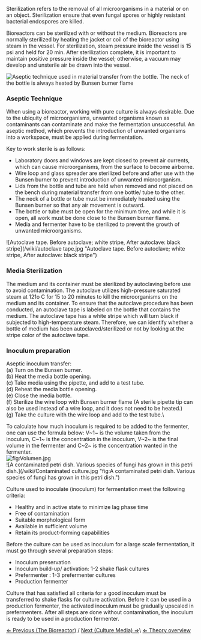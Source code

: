 Sterilization refers to the removal of all microorganisms in a material
or on an object. Sterilization ensure that even fungal spores or highly
resistant bacterial endospores are killed.

Bioreactors can be sterilized with or without the medium. Bioreactors
are normally sterilized by heating the jacket or coil of the bioreactor
using steam in the vessel. For sterilization, steam pressure inside the
vessel is 15 psi and held for 20 min. After sterilization complete, it
is important to maintain positive pressure inside the vessel; otherwise,
a vacuum may develop and unsterile air be drawn into the vessel.

![Aseptic technique used in material transfer from the bottle. The neck of the bottle is always heated by Bunsen burner flame](/wiki/aseptic.jpg "Aseptic technique used in material transfer from the bottle. The neck of the bottle is always heated by Bunsen burner flame")

### Aseptic Technique

When using a bioreactor, working with pure culture is always desirable.
Due to the ubiquity of microorganisms, unwanted organisms known as
contaminants can contaminate and make the fermentation unsuccessful. An
aseptic method, which prevents the introduction of unwanted organisms
into a workspace, must be applied during fermentation.

Key to work sterile is as follows:

-   Laboratory doors and windows are kept closed to prevent air
    currents, which can cause microorganisms, from the surface to become
    airborne.
-   Wire loop and glass spreader are sterilized before and after use
    with the Bunsen burner to prevent introduction of unwanted
    microorganism.
-   Lids from the bottle and tube are held when removed and not placed
    on the bench during material transfer from one bottle/ tube to the
    other.
-   The neck of a bottle or tube must be immediately heated using the
    Bunsen burner so that any air movement is outward.
-   The bottle or tube must be open for the minimum time, and while it
    is open, all work must be done close to the Bunsen burner flame.
-   Media and fermenter have to be sterilized to prevent the growth of
    unwanted microorganisms.

![Autoclave tape. Before autoclave; white stripe, After autoclave: black stripe](/wiki/autoclave tape.jpg "Autoclave tape. Before autoclave; white stripe, After autoclave: black stripe")

### Media Sterilization

The medium and its container must be sterilized by autoclaving before
use to avoid contamination. The autoclave utilizes high-pressure
saturated steam at 121o C for 15 to 20 minutes to kill the
microorganisms on the medium and its container. To ensure that the
autoclave procedure has been conducted, an autoclave tape is labeled on
the bottle that contains the medium. The autoclave tape has a white
stripe which will turn black if subjected to high-temperature steam.
Therefore, we can identify whether a bottle of medium has been
autoclaved/sterilized or not by looking at the stripe color of the
autoclave tape.

### Inoculum preparation

Aseptic inoculum transfer:\
(a) Turn on the Bunsen burner.\
(b) Heat the media bottle opening.\
(c) Take media using the pipette, and add to a test tube.\
(d) Reheat the media bottle opening.\
(e) Close the media bottle.\
(f) Sterilize the wire loop with Bunsen burner flame (A sterile pipette
tip can also be used instead of a wire loop, and it does not need to be
heated.)\
(g) Take the culture with the wire loop and add to the test tube.\

To calculate how much inoculum is required to be added to the fermenter,
one can use the formula below: V~1~ is the volume taken from the
inoculum, C~1~ is the concentration in the inoculum, V~2~ is the final
volume in the fermenter and C~2~ is the concentration wanted in the
fermenter.\
![](/wiki/Volumen.jpg "fig:Volumen.jpg")\
 ![A contaminated petri dish. Various species of fungi has grown in this petri dish.](/wiki/Contaminated culture.jpg "fig:A contaminated petri dish. Various species of fungi has grown in this petri dish.")

Culture used to inoculate (inoculum) for fermentation meet the following
criteria:

-   Healthy and in active state to minimize lag phase time
-   Free of contamination
-   Suitable morphological form
-   Available in sufficient volume
-   Retain its product-forming capabilities

Before the culture can be used as inoculum for a large scale
fermentation, it must go through several preparation steps:

-   Inoculum preservation
-   Inoculum build-up/ activation: 1-2 shake flask cultures
-   Prefermenter : 1-3 prefermenter cultures
-   Production fermenter

Culture that has satisfied all criteria for a good inoculum must be
transferred to shake flasks for culture activation. Before it can be
used in a production fermenter, the activated inoculum must be gradually
upscaled in prefermenters. After all steps are done without
contamination, the inoculum is ready to be used in a production
fermenter.

[⇐ Previous (The Bioreactor)](/wiki/The_Bioreactor "wikilink") / [Next (Culture Media) ⇒](/wiki/Culture_Media "wikilink")\ [⇐ Theory overview](/wiki/Fermentation_Case "wikilink")

